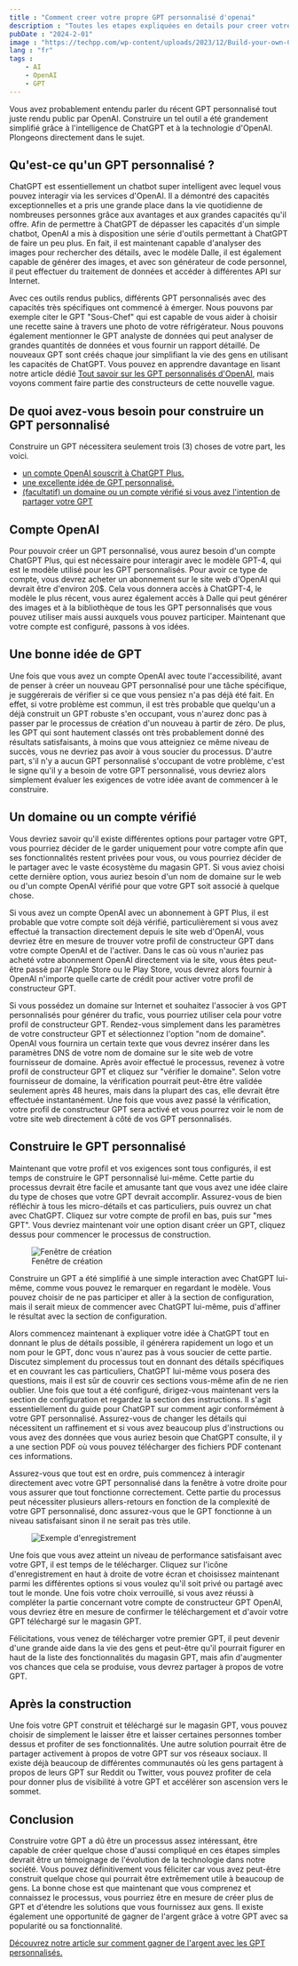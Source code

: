 ```yaml
---
title : "Comment creer votre propre GPT personnalisé d'openai"
description : "Toutes les etapes expliquées en details pour creer votre propre GPT personnalisé."
pubDate : "2024-2-01"
image : "https://techpp.com/wp-content/uploads/2023/12/Build-your-own-Custom-GPT-with-chatgpt-for-Beginners.jpg"
lang : "fr"
tags : 
    - AI
    - OpenAI
    - GPT
---
```


Vous avez probablement entendu parler du récent GPT personnalisé tout juste rendu public par OpenAI. Construire un tel outil a été grandement simplifié grâce à l'intelligence de ChatGPT et à la technologie d'OpenAI. Plongeons directement dans le sujet.

## Qu'est-ce qu'un GPT personnalisé ?

ChatGPT est essentiellement un chatbot super intelligent avec lequel vous pouvez interagir via les services d'OpenAI. Il a démontré des capacités exceptionnelles et a pris une grande place dans la vie quotidienne de nombreuses personnes grâce aux avantages et aux grandes capacités qu'il offre. Afin de permettre à ChatGPT de dépasser les capacités d'un simple chatbot, OpenAI a mis à disposition une série d'outils permettant à ChatGPT de faire un peu plus. En fait, il est maintenant capable d'analyser des images pour rechercher des détails, avec le modèle Dalle, il est également capable de générer des images, et avec son générateur de code personnel, il peut effectuer du traitement de données et accéder à différentes API sur Internet.

Avec ces outils rendus publics, différents GPT personnalisés avec des capacités très spécifiques ont commencé à émerger. Nous pouvons par exemple citer le GPT "Sous-Chef" qui est capable de vous aider à choisir une recette saine à travers une photo de votre réfrigérateur. Nous pouvons également mentionner le GPT analyste de données qui peut analyser de grandes quantités de données et vous fournir un rapport détaillé. De nouveaux GPT sont créés chaque jour simplifiant la vie des gens en utilisant les capacités de ChatGPT. Vous pouvez en apprendre davantage en lisant notre article dédié [Tout savoir sur les GPT personnalisés d'OpenAI](/blogs/en/how-to-create-your-own-openai-custom-gpt), mais voyons comment faire partie des constructeurs de cette nouvelle vague.

## De quoi avez-vous besoin pour construire un GPT personnalisé

Construire un GPT nécessitera seulement trois (3) choses de votre part, les voici.

- [un compte OpenAI souscrit à ChatGPT Plus.](#openai-account)
- [une excellente idée de GPT personnalisé.](#a-good-gpt-idea)
- [(facultatif) un domaine ou un compte vérifié si vous avez l'intention de partager votre GPT](#a-domain-or-a-verified-account)

## Compte OpenAI

Pour pouvoir créer un GPT personnalisé, vous aurez besoin d'un compte ChatGPT Plus, qui est nécessaire pour interagir avec le modèle GPT-4, qui est le modèle utilisé pour les GPT personnalisés. Pour avoir ce type de compte, vous devrez acheter un abonnement sur le site web d'OpenAI qui devrait être d'environ 20$. Cela vous donnera accès à ChatGPT-4, le modèle le plus récent, vous aurez également accès à Dalle qui peut générer des images et à la bibliothèque de tous les GPT personnalisés que vous pouvez utiliser mais aussi auxquels vous pouvez participer. Maintenant que votre compte est configuré, passons à vos idées.

## Une bonne idée de GPT

Une fois que vous avez un compte OpenAI avec toute l'accessibilité, avant de penser à créer un nouveau GPT personnalisé pour une tâche spécifique, je suggérerais de vérifier si ce que vous pensiez n'a pas déjà été fait. En effet, si votre problème est commun, il est très probable que quelqu'un a déjà construit un GPT robuste s'en occupant, vous n'aurez donc pas à passer par le processus de création d'un nouveau à partir de zéro. De plus, les GPT qui sont hautement classés ont très probablement donné des résultats satisfaisants, à moins que vous atteigniez ce même niveau de succès, vous ne devriez pas avoir à vous soucier du processus. D'autre part, s'il n'y a aucun GPT personnalisé s'occupant de votre problème, c'est le signe qu'il y a besoin de votre GPT personnalisé, vous devriez alors simplement évaluer les exigences de votre idée avant de commencer à le construire.

## Un domaine ou un compte vérifié

Vous devriez savoir qu'il existe différentes options pour partager votre GPT, vous pourriez décider de le garder uniquement pour votre compte afin que ses fonctionnalités restent privées pour vous, ou vous pourriez décider de le partager avec le vaste écosystème du magasin GPT. Si vous aviez choisi cette dernière option, vous auriez besoin d'un nom de domaine sur le web ou d'un compte OpenAI vérifié pour que votre GPT soit associé à quelque chose.

Si vous avez un compte OpenAI avec un abonnement à GPT Plus, il est probable que votre compte soit déjà vérifié, particulièrement si vous avez effectué la transaction directement depuis le site web d'OpenAI, vous devriez être en mesure de trouver votre profil de constructeur GPT dans votre compte OpenAI et de l'activer. Dans le cas où vous n'auriez pas acheté votre abonnement OpenAI directement via le site, vous êtes peut-être passé par l'Apple Store ou le Play Store, vous devrez alors fournir à OpenAI n'importe quelle carte de crédit pour activer votre profil de constructeur GPT.

Si vous possédez un domaine sur Internet et souhaitez l'associer à vos GPT personnalisés pour générer du trafic, vous pourriez utiliser cela pour votre profil de constructeur GPT. Rendez-vous simplement dans les paramètres de votre constructeur GPT et sélectionnez l'option "nom de domaine". OpenAI vous fournira un certain texte que vous devrez insérer dans les paramètres DNS de votre nom de domaine sur le site web de votre fournisseur de domaine. Après avoir effectué le processus, revenez à votre profil de constructeur GPT et cliquez sur "vérifier le domaine". Selon votre fournisseur de domaine, la vérification pourrait peut-être être validée seulement après 48 heures, mais dans la plupart des cas, elle devrait être effectuée instantanément. Une fois que vous avez passé la vérification, votre profil de constructeur GPT sera activé et vous pourrez voir le nom de votre site web directement à côté de vos GPT personnalisés.

## Construire le GPT personnalisé

Maintenant que votre profil et vos exigences sont tous configurés, il est temps de construire le GPT personnalisé lui-même. Cette partie du processus devrait être facile et amusante tant que vous avez une idée claire du type de choses que votre GPT devrait accomplir. Assurez-vous de bien réfléchir à tous les micro-détails et cas particuliers, puis ouvrez un chat avec ChatGPT. Cliquez sur votre compte de profil en bas, puis sur "mes GPT". Vous devriez maintenant voir une option disant créer un GPT, cliquez dessus pour commencer le processus de construction.

<figure>
  <img src="https://www.searchenginejournal.com/wp-content/uploads/2023/11/configure-a-custom-gpt-654aae4a4fe7a-sej.png" alt="Fenêtre de création">
  <figcaption>Fenêtre de création</figcaption>
</figure>

Construire un GPT a été simplifié à une simple interaction avec ChatGPT lui-même, comme vous pouvez le remarquer en regardant le modèle. Vous pouvez choisir de ne pas participer et aller à la section de configuration, mais il serait mieux de commencer avec ChatGPT lui-même, puis d'affiner le résultat avec la section de configuration.

Alors commencez maintenant à expliquer votre idée à ChatGPT tout en donnant le plus de détails possible, il générera rapidement un logo et un nom pour le GPT, donc vous n'aurez pas à vous soucier de cette partie. Discutez simplement du processus tout en donnant des détails spécifiques et en couvrant les cas particuliers, ChatGPT lui-même vous posera des questions, mais il est sûr de couvrir ces sections vous-même afin de ne rien oublier. Une fois que tout a été configuré, dirigez-vous maintenant vers la section de configuration et regardez la section des instructions. Il s'agit essentiellement du guide pour ChatGPT sur comment agir conformément à votre GPT personnalisé. Assurez-vous de changer les détails qui nécessitent un raffinement et si vous avez beaucoup plus d'instructions ou vous avez des données que vous auriez besoin que ChatGPT consulte, il y a une section PDF où vous pouvez télécharger des fichiers PDF contenant ces informations.

Assurez-vous que tout est en ordre, puis commencez à interagir directement avec votre GPT personnalisé dans la fenêtre à votre droite pour vous assurer que tout fonctionne correctement. Cette partie du processus peut nécessiter plusieurs allers-retours en fonction de la complexité de votre GPT personnalisé, donc assurez-vous que le GPT fonctionne à un niveau satisfaisant sinon il ne serait pas très utile.

<figure>
  <img src="https://venturebeat.com/wp-content/uploads/2023/11/save-gpt-builder.jpg?resize=2480%2C1276&strip=all" alt="Exemple d'enregistrement">
  <figcaption></figcaption>
</figure>

Une fois que vous avez atteint un niveau de performance satisfaisant avec votre GPT, il est temps de le télécharger. Cliquez sur l'icône d'enregistrement en haut à droite de votre écran et choisissez maintenant parmi les différentes options si vous voulez qu'il soit privé ou partagé avec tout le monde. Une fois votre choix verrouillé, si vous avez réussi à compléter la partie concernant votre compte de constructeur GPT OpenAI, vous devriez être en mesure de confirmer le téléchargement et d'avoir votre GPT téléchargé sur le magasin GPT.

Félicitations, vous venez de télécharger votre premier GPT, il peut devenir d'une grande aide dans la vie des gens et peut-être qu'il pourrait figurer en haut de la liste des fonctionnalités du magasin GPT, mais afin d'augmenter vos chances que cela se produise, vous devrez partager à propos de votre GPT.

## Après la construction

Une fois votre GPT construit et téléchargé sur le magasin GPT, vous pouvez choisir de simplement le laisser être et laisser certaines personnes tomber dessus et profiter de ses fonctionnalités. Une autre solution pourrait être de partager activement à propos de votre GPT sur vos réseaux sociaux. Il existe déjà beaucoup de différentes communautés où les gens partagent à propos de leurs GPT sur Reddit ou Twitter, vous pouvez profiter de cela pour donner plus de visibilité à votre GPT et accélérer son ascension vers le sommet.

## Conclusion

Construire votre GPT a dû être un processus assez intéressant, être capable de créer quelque chose d'aussi compliqué en ces étapes simples devrait être un témoignage de l'évolution de la technologie dans notre société. Vous pouvez définitivement vous féliciter car vous avez peut-être construit quelque chose qui pourrait être extrêmement utile à beaucoup de gens. La bonne chose est que maintenant que vous comprenez et connaissez le processus, vous pourriez être en mesure de créer plus de GPT et d'étendre les solutions que vous fournissez aux gens. Il existe également une opportunité de gagner de l'argent grâce à votre GPT avec sa popularité ou sa fonctionnalité.

[Découvrez notre article sur comment gagner de l'argent avec les GPT personnalisés.](/)
